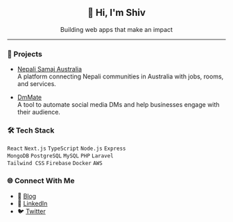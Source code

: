 <div align="center">
  <h2>👋 Hi, I'm Shiv</h2>
  <p>Building web apps that make an impact</p>
</div>

---

### 🚀 Projects

- <a href="https://www.nepalisamaj.com.au/" target="_blank">Nepali Samaj Australia</a>  
  A platform connecting Nepali communities in Australia with jobs, rooms, and services.

- <a href="https://www.dmmate.com/" target="_blank">DmMate</a>  
  A tool to automate social media DMs and help businesses engage with their audience.

### 🛠️ Tech Stack

`React` `Next.js` `TypeScript` `Node.js` `Express`  
`MongoDB` `PostgreSQL` `MySQL` `PHP` `Laravel`  
`Tailwind CSS` `Firebase` `Docker` `AWS`

### 🌐 Connect With Me

- 📝 <a href="https://shivamani.hashnode.dev/" target="_blank">Blog</a>  
- 💼 <a href="https://www.linkedin.com/in/shivamanibrt/" target="_blank">LinkedIn</a>  
- 🐦 <a href="https://twitter.com/shivamanibrt" target="_blank">Twitter</a>
